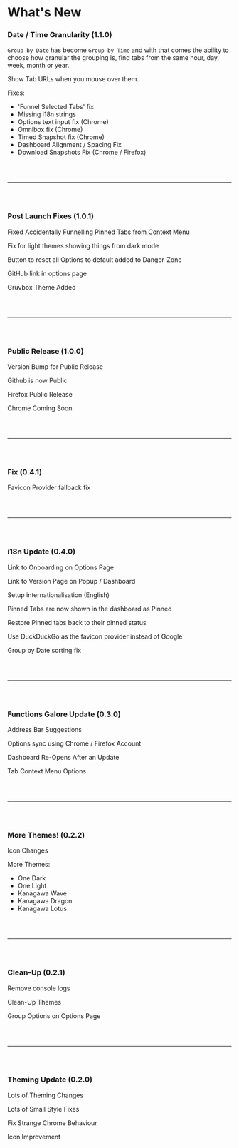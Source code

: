 # What's New

### Date / Time Granularity (1.1.0)
`Group by Date` has become `Group by Time` and with that comes the ability to choose how granular the grouping is, find tabs from the same hour, day, week, month or year.

Show Tab URLs when you mouse over them.

Fixes:
- 'Funnel Selected Tabs' fix
- Missing i18n strings
- Options text input fix (Chrome)
- Omnibox fix (Chrome)
- Timed Snapshot fix (Chrome)
- Dashboard Alignment / Spacing Fix
- Download Snapshots Fix (Chrome / Firefox)

` `  
` `
` `  

---

` `  
` `

### Post Launch Fixes (1.0.1)
Fixed Accidentally Funnelling Pinned Tabs from Context Menu

Fix for light themes showing things from dark mode

Button to reset all Options to default added to Danger-Zone

GitHub link in options page

Gruvbox Theme Added

` `  
` `
` `  

---

` `  
` `

### Public Release (1.0.0)
Version Bump for Public Release

Github is now Public

Firefox Public Release

Chrome Coming Soon

` `  
` `
` `  

---

` `  
` `

### Fix (0.4.1)
Favicon Provider fallback fix

` `  
` `
` `  

---

` `  
` `

### i18n Update (0.4.0)
Link to Onboarding on Options Page

Link to Version Page on Popup / Dashboard

Setup internationalisation (English)

Pinned Tabs are now shown in the dashboard as Pinned

Restore Pinned tabs back to their pinned status

Use DuckDuckGo as the favicon provider instead of Google

Group by Date sorting fix

` `  
` `
` `  

---

` `  
` `

### Functions Galore Update (0.3.0)
Address Bar Suggestions

Options sync using Chrome / Firefox Account

Dashboard Re-Opens After an Update

Tab Context Menu Options

` `  
` `
` `  

---

` `  
` `

### More Themes! (0.2.2)
Icon Changes

More Themes:
- One Dark
- One Light
- Kanagawa Wave
- Kanagawa Dragon
- Kanagawa Lotus

` `  
` `
` `  

---

` `  
` `

### Clean-Up (0.2.1)
Remove console logs

Clean-Up Themes

Group Options on Options Page

` `  
` `
` `  

---

` `  
` `

### Theming Update (0.2.0)
Lots of Theming Changes

Lots of Small Style Fixes

Fix Strange Chrome Behaviour

Icon Improvement
